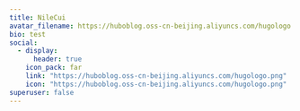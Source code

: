 ```yaml
---
title: NileCui
avatar_filename: https://huboblog.oss-cn-beijing.aliyuncs.com/hugologo.png
bio: test
social:
  - display:
      header: true
    icon_pack: far
    link: "https://huboblog.oss-cn-beijing.aliyuncs.com/hugologo.png"
    icon: "https://huboblog.oss-cn-beijing.aliyuncs.com/hugologo.png"
superuser: false
---
```

